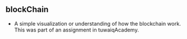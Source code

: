 ## blockChain

- A simple visualization or understanding of how the blockchain work. This was part of an assignment in tuwaiqAcademy.